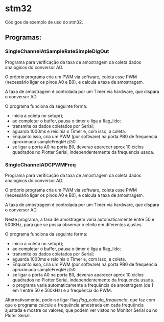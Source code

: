 # stm32
Códigos de exemplo de uso do stm32.

## Programas:

### SingleChannelAtSampleRateSimpleDigOut

Programa para verificação da taxa de amostragem da coleta dados analogicos do conversor AD.

O próprio programa cria um PWM via software, coleta esse PWM (necessário ligar os pinos A0 e B0), e calcula a taxa de amostragem.

A taxa de amostragem é controlada por um Timer via hardware, que dispara o conversor AD.

O programa funciona da seguinte forma:

* inicia a coleta no setup();
* ao completar o buffer, pausa o timer e liga a flag_lido;
* transmite os dados coletados por Serial;
* aguarda 1000ms e reicinia o Timer e, com isso, a coleta.
* Enquanto isso, cria um PWM (por software) na porta PB0 de frequencia aproximada sampleFreqkHz/50.
* se ligar a porta A0 na porta B0, deverao aparecer aprox 10 ciclos quadrados no Plotter Serial, independentemente da frequencia usada.

### SingleChannelADCPWMFreq

Programa para verificação da taxa de amostragem da coleta dados analogicos do conversor AD.

O próprio programa cria um PWM via software, coleta esse PWM (necessário ligar os pinos A0 e B0), e calcula a taxa de amostragem.

A taxa de amostragem é controlada por um Timer via hardware, que dispara o conversor AD.

Neste programa, a taxa de amostragem varia automaticamente entre 50 e 500KHz, para que se possa observar o efeito em diferentes ajustes.

O programa funciona da seguinte forma:

* inicia a coleta no setup();
* ao completar o buffer, pausa o timer e liga a flag_lido;
* transmite os dados coletados por Serial;
* aguarda 1000ms e reicinia o Timer e, com isso, a coleta.
* Enquanto isso, cria um PWM (por software) na porta PB0 de frequencia aproximada sampleFreqkHz/50.
* se ligar a porta A0 na porta B0, deverao aparecer aprox 10 ciclos quadrados no Plotter Serial, independentemente da frequencia usada.
* o programa varia automaticamente a frequência de amostragem (de 1 em 1 entre 50 e 500kHz) e a frequência do PWM.

Alternativamente, pode-se ligar flag _flag\_calcula\_frequencia_, que faz com que o programa calcule a frequência amostrada em cada frequência ajustada e mostre os valores, que podem ver vistos no Monitor Serial ou no Ploter Serial.



